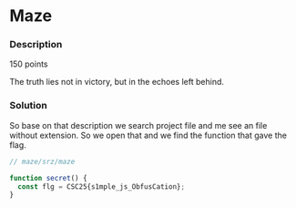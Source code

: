 # Maze 

### Description
150 points

The truth lies not in victory, but in the echoes left behind.


### Solution
So base on that description we search project file and me see an file without extension. So we open that and we find the function that gave the flag.

```javascript   
// maze/srz/maze

function secret() {
  const flg = CSC25{s1mple_js_ObfusCation};
}
```